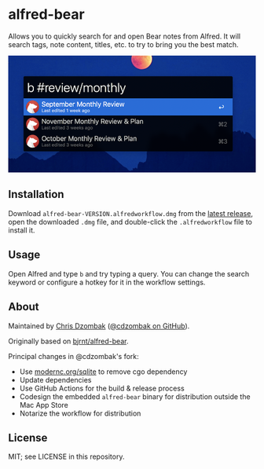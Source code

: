 # alfred-bear

Allows you to quickly search for and open Bear notes from Alfred. It will search tags, note content, titles, etc. to try to bring you the best match.

![usage example screenshot](/readme.images/image.png)

## Installation

Download `alfred-bear-VERSION.alfredworkflow.dmg` from the [latest release](https://github.com/cdzombak/alfred-bear/releases/latest), open the downloaded `.dmg` file, and double-click the `.alfredworkflow` file to install it.

## Usage

Open Alfred and type `b` and try typing a query. You can change the search keyword or configure a hotkey for it in the workflow settings.

## About

Maintained by [Chris Dzombak](https://www.dzombak.com) ([@cdzombak on GitHub](https://github.com/cdzombak)).

Originally based on [bjrnt/alfred-bear](https://github.com/bjrnt/alfred-bear).

Principal changes in @cdzombak's fork:
- Use [modernc.org/sqlite](https://pkg.go.dev/modernc.org/sqlite) to remove cgo dependency
- Update dependencies
- Use GitHub Actions for the build & release process
- Codesign the embedded `alfred-bear` binary for distribution outside the Mac App Store
- Notarize the workflow for distribution

## License

MIT; see LICENSE in this repository.
